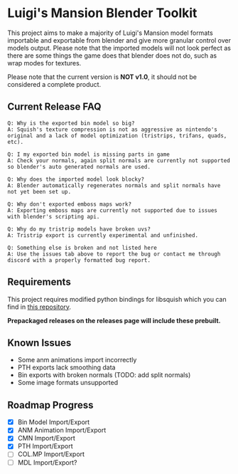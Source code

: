 # Luigi's Mansion Blender Toolkit

This project aims to make a majority of Luigi's Mansion model formats importable and exportable from blender and give more granular control
over models output. Please note that the imported models will not look perfect as there are some things the game does that blender does not do, such as wrap modes for textures.

Please note that the current version is **NOT v1.0**, it should not be considered a complete product.

## Current Release FAQ
    Q: Why is the exported bin model so big?
    A: Squish's texture compression is not as aggressive as nintendo's original and a lack of model optimization (tristrips, trifans, quads, etc).

    Q: I my exported bin model is missing parts in game
    A: Check your normals, again split normals are currently not supported so blender's auto generated normals are used.
    
    Q: Why does the imported model look blocky?
    A: Blender automatically regenerates normals and split normals have not yet been set up.
    
    Q: Why don't exported emboss maps work?
    A: Exporting emboss maps are currently not supported due to issues with blender's scripting api.

    Q: Why do my tristrip models have broken uvs?
    A: Tristrip export is currently experimental and unfinished.

    Q: Something else is broken and not listed here
    A: Use the issues tab above to report the bug or contact me through discord with a properly formatted bug report.


## Requirements
This project requires modified python bindings for libsquish which you can find in [this repository](https://github.com/SpaceCats64/BinConv2).

**Prepackaged releases on the releases page will include these prebuilt.**

## Known Issues
- Some anm animations import incorrectly
- PTH exports lack smoothing data
- Bin exports with broken normals (TODO: add split normals)
- Some image formats unsupported

## Roadmap Progress
- [x] Bin Model Import/Export
- [x] ANM Animation Import/Export
- [x] CMN Import/Export
- [X] PTH Import/Export
- [ ] COL.MP Import/Export
- [ ] MDL Import/Export?
